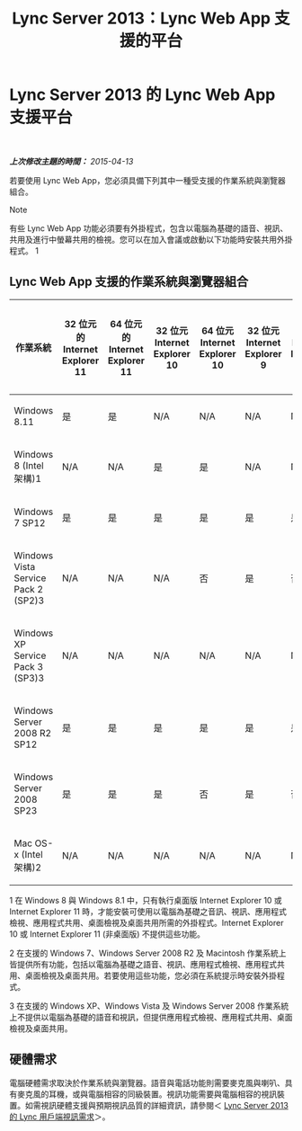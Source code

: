 ﻿---
title: Lync Server 2013：Lync Web App 支援的平台
TOCTitle: Lync Web App 支援的平台
ms:assetid: 31e95e16-f79f-46c6-b123-973fa56a824e
ms:mtpsurl: https://technet.microsoft.com/zh-tw/library/Gg425820(v=OCS.15)
ms:contentKeyID: 49290514
ms.date: 08/10/2015
mtps_version: v=OCS.15
ms.translationtype: HT
---

# Lync Server 2013 的 Lync Web App 支援平台

 

_**上次修改主題的時間：** 2015-04-13_

若要使用 Lync Web App，您必須具備下列其中一種受支援的作業系統與瀏覽器組合。

> [!NOTE]  
> 有些 Lync Web App 功能必須要有外掛程式，包含以電腦為基礎的語音、視訊、共用及進行中螢幕共用的檢視。您可以在加入會議或啟動以下功能時安裝共用外掛程式。 1



## Lync Web App 支援的作業系統與瀏覽器組合


<table>
<colgroup>
<col style="width: 8%" />
<col style="width: 8%" />
<col style="width: 8%" />
<col style="width: 8%" />
<col style="width: 8%" />
<col style="width: 8%" />
<col style="width: 8%" />
<col style="width: 8%" />
<col style="width: 8%" />
<col style="width: 8%" />
<col style="width: 8%" />
<col style="width: 8%" />
</colgroup>
<thead>
<tr class="header">
<th>作業系統</th>
<th>32 位元的 Internet Explorer 11</th>
<th>64 位元的 Internet Explorer 11</th>
<th>32 位元 Internet Explorer 10</th>
<th>64 位元 Internet Explorer 10</th>
<th>32 位元 Internet Explorer 9</th>
<th>64 位元 Internet Explorer 9</th>
<th>32 位元 Internet Explorer 8</th>
<th>64 位元 Internet Explorer 8</th>
<th>32 位元版的 Firefox 12.X</th>
<th>64 位元版的 Safari 5.X、6.X、7.X</th>
<th>32 位元版的 Chrome 18.X</th>
</tr>
</thead>
<tbody>
<tr class="odd">
<td><p>Windows 8.11</p></td>
<td><p>是</p></td>
<td><p>是</p></td>
<td><p>N/A</p></td>
<td><p>N/A</p></td>
<td><p>N/A</p></td>
<td><p>N/A</p></td>
<td><p>N/A</p></td>
<td><p>N/A</p></td>
<td><p>是</p></td>
<td><p>N/A</p></td>
<td><p>是</p></td>
</tr>
<tr class="even">
<td><p>Windows 8 (Intel 架構)1</p></td>
<td><p>N/A</p></td>
<td><p>N/A</p></td>
<td><p>是</p></td>
<td><p>是</p></td>
<td><p>N/A</p></td>
<td><p>N/A</p></td>
<td><p>N/A</p></td>
<td><p>N/A</p></td>
<td><p>是</p></td>
<td><p>N/A</p></td>
<td><p>是</p></td>
</tr>
<tr class="odd">
<td><p>Windows 7 SP12</p></td>
<td><p>是</p></td>
<td><p>是</p></td>
<td><p>是</p></td>
<td><p>是</p></td>
<td><p>是</p></td>
<td><p>是</p></td>
<td><p>是</p></td>
<td><p>是</p></td>
<td><p>是</p></td>
<td><p>否</p></td>
<td><p>是</p></td>
</tr>
<tr class="even">
<td><p>Windows Vista Service Pack 2 (SP2)3</p></td>
<td><p>N/A</p></td>
<td><p>N/A</p></td>
<td><p>N/A</p></td>
<td><p>否</p></td>
<td><p>是</p></td>
<td><p>否</p></td>
<td><p>是</p></td>
<td><p>否</p></td>
<td><p>是</p></td>
<td><p>否</p></td>
<td><p>是</p></td>
</tr>
<tr class="odd">
<td><p>Windows XP Service Pack 3 (SP3)3</p></td>
<td><p>N/A</p></td>
<td><p>N/A</p></td>
<td><p>N/A</p></td>
<td><p>N/A</p></td>
<td><p>N/A</p></td>
<td><p>N/A</p></td>
<td><p>是</p></td>
<td><p>否</p></td>
<td><p>是</p></td>
<td><p>否</p></td>
<td><p>是</p></td>
</tr>
<tr class="even">
<td><p>Windows Server 2008 R2 SP12</p></td>
<td><p>是</p></td>
<td><p>是</p></td>
<td><p>是</p></td>
<td><p>是</p></td>
<td><p>是</p></td>
<td><p>是</p></td>
<td><p>是</p></td>
<td><p>是</p></td>
<td><p>是</p></td>
<td><p>否</p></td>
<td><p>是</p></td>
</tr>
<tr class="odd">
<td><p>Windows Server 2008 SP23</p></td>
<td><p>是</p></td>
<td><p>是</p></td>
<td><p>是</p></td>
<td><p>否</p></td>
<td><p>是</p></td>
<td><p>否</p></td>
<td><p>是</p></td>
<td><p>否</p></td>
<td><p>是</p></td>
<td><p>否</p></td>
<td><p>是</p></td>
</tr>
<tr class="even">
<td><p>Mac OS-x (Intel 架構)2</p></td>
<td><p>N/A</p></td>
<td><p>N/A</p></td>
<td><p>N/A</p></td>
<td><p>N/A</p></td>
<td><p>N/A</p></td>
<td><p>N/A</p></td>
<td><p>N/A</p></td>
<td><p>N/A</p></td>
<td><p>是</p></td>
<td><p>是</p></td>
<td><p>是</p></td>
</tr>
</tbody>
</table>


1 在 Windows 8 與 Windows 8.1 中，只有執行桌面版 Internet Explorer 10 或 Internet Explorer 11 時，才能安裝可使用以電腦為基礎之音訊、視訊、應用程式檢視、應用程式共用、桌面檢視及桌面共用所需的外掛程式。Internet Explorer 10 或 Internet Explorer 11 (非桌面版) 不提供這些功能。

2 在支援的 Windows 7、Windows Server 2008 R2 及 Macintosh 作業系統上皆提供所有功能，包括以電腦為基礎之語音、視訊、應用程式檢視、應用程式共用、桌面檢視及桌面共用。若要使用這些功能，您必須在系統提示時安裝外掛程式。

3 在支援的 Windows XP、Windows Vista 及 Windows Server 2008 作業系統上不提供以電腦為基礎的語音和視訊，但提供應用程式檢視、應用程式共用、桌面檢視及桌面共用。

## 硬體需求

電腦硬體需求取決於作業系統與瀏覽器。語音與電話功能則需要麥克風與喇叭、具有麥克風的耳機，或與電腦相容的同級裝置。視訊功能需要與電腦相容的視訊裝置。如需視訊硬體支援與預期視訊品質的詳細資訊，請參閱＜ [Lync Server 2013 的 Lync 用戶端視訊需求](lync-server-2013-lync-client-video-requirements.md)＞。

